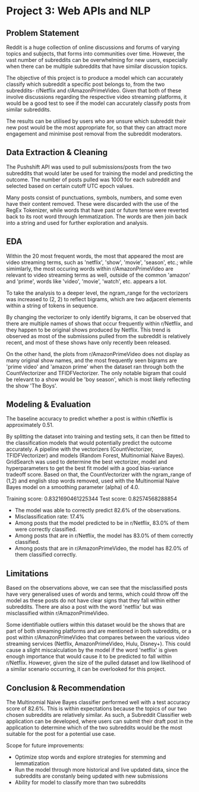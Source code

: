 # Project 3: Web APIs and NLP

## Problem Statement

Reddit is a huge collection of online discussions and forums of varying topics and subjects, that forms into communities over time. However, the vast number of subreddits can be overwhelming for new users, especially when there can be multiple subreddits that have similar discussion topics. 

The objective of this project is to produce a model which can accurately classify which subreddit a specific post belongs to, from the two subreddits- r/Netflix and r/AmazonPrimeVideo. Given that both of these involve discussions regarding the respective video streaming platforms, it would be a good test to see if the model can accurately classify posts from similar subreddits.

The results can be utilised by users who are unsure which subreddit their new post would be the most appropriate for, so that they can attract more engagement and minimise post removal from the subreddit moderators.


## Data Extraction & Cleaning

The Pushshift API was used to pull submissions/posts from the two subreddits that would later be used for training the model and predicting the outcome. The number of posts pulled was 1000 for each subreddit and selected based on certain cutoff UTC epoch values.

Many posts consist of punctuations, symbols, numbers, and some even have their content removed. These were discarded with the use of the RegEx Tokenizer, while words that have past or future tense were reverted back to its root word through lemmatization. The words are then join back into a string and used for further exploration and analysis.


## EDA

Within the 20 most frequent words, the most that appeared the most are video streaming terms, such as 'netflix', 'show', 'movie', 'season', etc.; while simimlarly, the most occuring words within r/AmazonPrimeVideo are relevant to video streaming terms as well, outside of the common 'amazon' and 'prime', words like 'video', 'movie', 'watch', etc. appears a lot.

To take the analysis to a deeper level, the ngram_range for the vectorizers was increased to (2, 2) to reflect bigrams, which are two adjacent elements within a string of tokens in sequence.

By changing the vectorizer to only identify bigrams, it can be observed that there are multiple names of shows that occur frequently within r/Netflix, and they happen to be original shows produced by Netflix. This trend is observed as most of the submissions pulled from the subreddit is relatively recent, and most of these shows have only recently been released.

On the other hand, the plots from r/AmazonPrimeVideo does not display as many original show names, and the most frequently seen bigrams are 'prime video' and 'amazon prime' when the dataset ran through both the CountVectorizer and TFIDFVectorizer. The only notable bigram that could be relevant to a show would be 'boy season', which is most likely reflecting the show 'The Boys'.


## Modeling & Evaluation

The baseline accuracy to predict whether a post is within r/Netflix is approximately 0.51.

By splitting the dataset into training and testing sets, it can then be fitted to the classification models that would potentially predict the outcome accurately. A pipeline with the vectorizers (CountVectorizer, TFIDFVectorizer) and models (Random Forest, Multinomial Naive Bayes). GridSearch was used to determine the best vectorizer, model and hyperparameters to get the best fit model with a good bias-variance tradeoff score. Based on that, the CountVectorizer with the ngram_range of (1,2) and english stop words removed, used with the Multinomial Naive Bayes model on a smoothing parameter (alpha) of 4.0.

Training score: 0.8321690461225344
Test score: 0.82574568288854

- The model was able to correctly predict 82.6% of the observations.
- Misclassification rate: 17.4%
- Among posts that the model predicted to be in r/Netflix, 83.0% of them were correctly classified.
- Among posts that are in r/Netflix, the model has 83.0% of them correctly classified.
- Among posts that are in r/AmazonPrimeVideo, the model has 82.0% of them classified correctly.


## Limitations

Based on the observations above, we can see that the misclassified posts have very generalised uses of words and terms, which could throw off the model as these posts do not have clear signs that they fall within either subreddits. There are also a post with the word 'netflix' but was misclassified within r/AmazonPrimeVideo. 

Some identifiable outliers within this dataset would be the shows that are part of both streaming platforms and are mentioned in both subreddits, or a post within r/AmazonPrimeVideo that compares between the various video streaming services (Netflix, AmazonPrimeVideo, Hulu, Disney+). This could cause a slight miscalculation by the model if the word 'netflix' is given enough importance that would cause it to be predicted to fall within r/Netflix. However, given the size of the pulled dataset and low likelihood of a similar scenario occurring, it can be overlooked for this project.


## Conclusion & Recommendation

The Multinomial Naive Bayes classifier performed well with a test accuracy score of 82.6%. This is within expectations because the topics of our two chosen subreddits are relatively similar. As such, a Subreddit Classifier web application can be developed, where users can submit their draft post in the application to determine which of the two subreddits would be the most suitable for the post for a potential use case.

Scope for future improvements:
- Optimize stop words and explore strategies for stemming and lemmatization
- Run the model through more historical and live updated data, since the subreddits are constanly being updated with new submissions
- Ability for model to classify more than two subreddits
